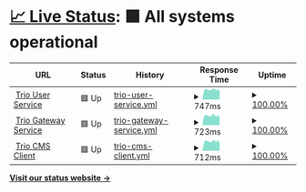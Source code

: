 # [📈 Live Status](https://nguyenvanthi.github.io/uptime): <!--live status--> **🟩 All systems operational**

<!--start: status pages-->
<!-- This summary is generated by Upptime (https://github.com/upptime/upptime) -->
<!-- Do not edit this manually, your changes will be overwritten -->
<!-- prettier-ignore -->
| URL | Status | History | Response Time | Uptime |
| --- | ------ | ------- | ------------- | ------ |
| <img alt="" src="https://icons.duckduckgo.com/ip3/user-service.trio.s2tek.net.ico" height="13"> [Trio User Service](https://user-service.trio.s2tek.net/health) | 🟩 Up | [trio-user-service.yml](https://github.com/nguyenvanthi/uptime/commits/HEAD/history/trio-user-service.yml) | <details><summary><img alt="Response time graph" src="./graphs/trio-user-service/response-time-week.png" height="20"> 747ms</summary><br><a href="https://nguyenvanthi.github.io/uptime/history/trio-user-service"><img alt="Response time 747" src="https://img.shields.io/endpoint?url=https%3A%2F%2Fraw.githubusercontent.com%2Fnguyenvanthi%2Fuptime%2FHEAD%2Fapi%2Ftrio-user-service%2Fresponse-time.json"></a><br><a href="https://nguyenvanthi.github.io/uptime/history/trio-user-service"><img alt="24-hour response time 747" src="https://img.shields.io/endpoint?url=https%3A%2F%2Fraw.githubusercontent.com%2Fnguyenvanthi%2Fuptime%2FHEAD%2Fapi%2Ftrio-user-service%2Fresponse-time-day.json"></a><br><a href="https://nguyenvanthi.github.io/uptime/history/trio-user-service"><img alt="7-day response time 747" src="https://img.shields.io/endpoint?url=https%3A%2F%2Fraw.githubusercontent.com%2Fnguyenvanthi%2Fuptime%2FHEAD%2Fapi%2Ftrio-user-service%2Fresponse-time-week.json"></a><br><a href="https://nguyenvanthi.github.io/uptime/history/trio-user-service"><img alt="30-day response time 747" src="https://img.shields.io/endpoint?url=https%3A%2F%2Fraw.githubusercontent.com%2Fnguyenvanthi%2Fuptime%2FHEAD%2Fapi%2Ftrio-user-service%2Fresponse-time-month.json"></a><br><a href="https://nguyenvanthi.github.io/uptime/history/trio-user-service"><img alt="1-year response time 747" src="https://img.shields.io/endpoint?url=https%3A%2F%2Fraw.githubusercontent.com%2Fnguyenvanthi%2Fuptime%2FHEAD%2Fapi%2Ftrio-user-service%2Fresponse-time-year.json"></a></details> | <details><summary><a href="https://nguyenvanthi.github.io/uptime/history/trio-user-service">100.00%</a></summary><a href="https://nguyenvanthi.github.io/uptime/history/trio-user-service"><img alt="All-time uptime 100.00%" src="https://img.shields.io/endpoint?url=https%3A%2F%2Fraw.githubusercontent.com%2Fnguyenvanthi%2Fuptime%2FHEAD%2Fapi%2Ftrio-user-service%2Fuptime.json"></a><br><a href="https://nguyenvanthi.github.io/uptime/history/trio-user-service"><img alt="24-hour uptime 100.00%" src="https://img.shields.io/endpoint?url=https%3A%2F%2Fraw.githubusercontent.com%2Fnguyenvanthi%2Fuptime%2FHEAD%2Fapi%2Ftrio-user-service%2Fuptime-day.json"></a><br><a href="https://nguyenvanthi.github.io/uptime/history/trio-user-service"><img alt="7-day uptime 100.00%" src="https://img.shields.io/endpoint?url=https%3A%2F%2Fraw.githubusercontent.com%2Fnguyenvanthi%2Fuptime%2FHEAD%2Fapi%2Ftrio-user-service%2Fuptime-week.json"></a><br><a href="https://nguyenvanthi.github.io/uptime/history/trio-user-service"><img alt="30-day uptime 100.00%" src="https://img.shields.io/endpoint?url=https%3A%2F%2Fraw.githubusercontent.com%2Fnguyenvanthi%2Fuptime%2FHEAD%2Fapi%2Ftrio-user-service%2Fuptime-month.json"></a><br><a href="https://nguyenvanthi.github.io/uptime/history/trio-user-service"><img alt="1-year uptime 100.00%" src="https://img.shields.io/endpoint?url=https%3A%2F%2Fraw.githubusercontent.com%2Fnguyenvanthi%2Fuptime%2FHEAD%2Fapi%2Ftrio-user-service%2Fuptime-year.json"></a></details>
| <img alt="" src="https://icons.duckduckgo.com/ip3/gateway-service.trio.s2tek.net.ico" height="13"> [Trio Gateway Service](https://gateway-service.trio.s2tek.net/health) | 🟩 Up | [trio-gateway-service.yml](https://github.com/nguyenvanthi/uptime/commits/HEAD/history/trio-gateway-service.yml) | <details><summary><img alt="Response time graph" src="./graphs/trio-gateway-service/response-time-week.png" height="20"> 723ms</summary><br><a href="https://nguyenvanthi.github.io/uptime/history/trio-gateway-service"><img alt="Response time 723" src="https://img.shields.io/endpoint?url=https%3A%2F%2Fraw.githubusercontent.com%2Fnguyenvanthi%2Fuptime%2FHEAD%2Fapi%2Ftrio-gateway-service%2Fresponse-time.json"></a><br><a href="https://nguyenvanthi.github.io/uptime/history/trio-gateway-service"><img alt="24-hour response time 723" src="https://img.shields.io/endpoint?url=https%3A%2F%2Fraw.githubusercontent.com%2Fnguyenvanthi%2Fuptime%2FHEAD%2Fapi%2Ftrio-gateway-service%2Fresponse-time-day.json"></a><br><a href="https://nguyenvanthi.github.io/uptime/history/trio-gateway-service"><img alt="7-day response time 723" src="https://img.shields.io/endpoint?url=https%3A%2F%2Fraw.githubusercontent.com%2Fnguyenvanthi%2Fuptime%2FHEAD%2Fapi%2Ftrio-gateway-service%2Fresponse-time-week.json"></a><br><a href="https://nguyenvanthi.github.io/uptime/history/trio-gateway-service"><img alt="30-day response time 723" src="https://img.shields.io/endpoint?url=https%3A%2F%2Fraw.githubusercontent.com%2Fnguyenvanthi%2Fuptime%2FHEAD%2Fapi%2Ftrio-gateway-service%2Fresponse-time-month.json"></a><br><a href="https://nguyenvanthi.github.io/uptime/history/trio-gateway-service"><img alt="1-year response time 723" src="https://img.shields.io/endpoint?url=https%3A%2F%2Fraw.githubusercontent.com%2Fnguyenvanthi%2Fuptime%2FHEAD%2Fapi%2Ftrio-gateway-service%2Fresponse-time-year.json"></a></details> | <details><summary><a href="https://nguyenvanthi.github.io/uptime/history/trio-gateway-service">100.00%</a></summary><a href="https://nguyenvanthi.github.io/uptime/history/trio-gateway-service"><img alt="All-time uptime 100.00%" src="https://img.shields.io/endpoint?url=https%3A%2F%2Fraw.githubusercontent.com%2Fnguyenvanthi%2Fuptime%2FHEAD%2Fapi%2Ftrio-gateway-service%2Fuptime.json"></a><br><a href="https://nguyenvanthi.github.io/uptime/history/trio-gateway-service"><img alt="24-hour uptime 100.00%" src="https://img.shields.io/endpoint?url=https%3A%2F%2Fraw.githubusercontent.com%2Fnguyenvanthi%2Fuptime%2FHEAD%2Fapi%2Ftrio-gateway-service%2Fuptime-day.json"></a><br><a href="https://nguyenvanthi.github.io/uptime/history/trio-gateway-service"><img alt="7-day uptime 100.00%" src="https://img.shields.io/endpoint?url=https%3A%2F%2Fraw.githubusercontent.com%2Fnguyenvanthi%2Fuptime%2FHEAD%2Fapi%2Ftrio-gateway-service%2Fuptime-week.json"></a><br><a href="https://nguyenvanthi.github.io/uptime/history/trio-gateway-service"><img alt="30-day uptime 100.00%" src="https://img.shields.io/endpoint?url=https%3A%2F%2Fraw.githubusercontent.com%2Fnguyenvanthi%2Fuptime%2FHEAD%2Fapi%2Ftrio-gateway-service%2Fuptime-month.json"></a><br><a href="https://nguyenvanthi.github.io/uptime/history/trio-gateway-service"><img alt="1-year uptime 100.00%" src="https://img.shields.io/endpoint?url=https%3A%2F%2Fraw.githubusercontent.com%2Fnguyenvanthi%2Fuptime%2FHEAD%2Fapi%2Ftrio-gateway-service%2Fuptime-year.json"></a></details>
| <img alt="" src="https://icons.duckduckgo.com/ip3/cms-client.trio.s2tek.net.ico" height="13"> [Trio CMS Client](https://cms-client.trio.s2tek.net/) | 🟩 Up | [trio-cms-client.yml](https://github.com/nguyenvanthi/uptime/commits/HEAD/history/trio-cms-client.yml) | <details><summary><img alt="Response time graph" src="./graphs/trio-cms-client/response-time-week.png" height="20"> 712ms</summary><br><a href="https://nguyenvanthi.github.io/uptime/history/trio-cms-client"><img alt="Response time 712" src="https://img.shields.io/endpoint?url=https%3A%2F%2Fraw.githubusercontent.com%2Fnguyenvanthi%2Fuptime%2FHEAD%2Fapi%2Ftrio-cms-client%2Fresponse-time.json"></a><br><a href="https://nguyenvanthi.github.io/uptime/history/trio-cms-client"><img alt="24-hour response time 712" src="https://img.shields.io/endpoint?url=https%3A%2F%2Fraw.githubusercontent.com%2Fnguyenvanthi%2Fuptime%2FHEAD%2Fapi%2Ftrio-cms-client%2Fresponse-time-day.json"></a><br><a href="https://nguyenvanthi.github.io/uptime/history/trio-cms-client"><img alt="7-day response time 712" src="https://img.shields.io/endpoint?url=https%3A%2F%2Fraw.githubusercontent.com%2Fnguyenvanthi%2Fuptime%2FHEAD%2Fapi%2Ftrio-cms-client%2Fresponse-time-week.json"></a><br><a href="https://nguyenvanthi.github.io/uptime/history/trio-cms-client"><img alt="30-day response time 712" src="https://img.shields.io/endpoint?url=https%3A%2F%2Fraw.githubusercontent.com%2Fnguyenvanthi%2Fuptime%2FHEAD%2Fapi%2Ftrio-cms-client%2Fresponse-time-month.json"></a><br><a href="https://nguyenvanthi.github.io/uptime/history/trio-cms-client"><img alt="1-year response time 712" src="https://img.shields.io/endpoint?url=https%3A%2F%2Fraw.githubusercontent.com%2Fnguyenvanthi%2Fuptime%2FHEAD%2Fapi%2Ftrio-cms-client%2Fresponse-time-year.json"></a></details> | <details><summary><a href="https://nguyenvanthi.github.io/uptime/history/trio-cms-client">100.00%</a></summary><a href="https://nguyenvanthi.github.io/uptime/history/trio-cms-client"><img alt="All-time uptime 100.00%" src="https://img.shields.io/endpoint?url=https%3A%2F%2Fraw.githubusercontent.com%2Fnguyenvanthi%2Fuptime%2FHEAD%2Fapi%2Ftrio-cms-client%2Fuptime.json"></a><br><a href="https://nguyenvanthi.github.io/uptime/history/trio-cms-client"><img alt="24-hour uptime 100.00%" src="https://img.shields.io/endpoint?url=https%3A%2F%2Fraw.githubusercontent.com%2Fnguyenvanthi%2Fuptime%2FHEAD%2Fapi%2Ftrio-cms-client%2Fuptime-day.json"></a><br><a href="https://nguyenvanthi.github.io/uptime/history/trio-cms-client"><img alt="7-day uptime 100.00%" src="https://img.shields.io/endpoint?url=https%3A%2F%2Fraw.githubusercontent.com%2Fnguyenvanthi%2Fuptime%2FHEAD%2Fapi%2Ftrio-cms-client%2Fuptime-week.json"></a><br><a href="https://nguyenvanthi.github.io/uptime/history/trio-cms-client"><img alt="30-day uptime 100.00%" src="https://img.shields.io/endpoint?url=https%3A%2F%2Fraw.githubusercontent.com%2Fnguyenvanthi%2Fuptime%2FHEAD%2Fapi%2Ftrio-cms-client%2Fuptime-month.json"></a><br><a href="https://nguyenvanthi.github.io/uptime/history/trio-cms-client"><img alt="1-year uptime 100.00%" src="https://img.shields.io/endpoint?url=https%3A%2F%2Fraw.githubusercontent.com%2Fnguyenvanthi%2Fuptime%2FHEAD%2Fapi%2Ftrio-cms-client%2Fuptime-year.json"></a></details>

<!--end: status pages-->

[**Visit our status website →**](https://nguyenvanthi.github.io/uptime)
